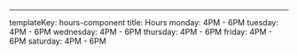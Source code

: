 ---
templateKey: hours-component
title: Hours
monday: 4PM - 6PM
tuesday: 4PM - 6PM
wednesday: 4PM - 6PM
thursday: 4PM - 6PM
friday: 4PM - 6PM
saturday: 4PM - 6PM